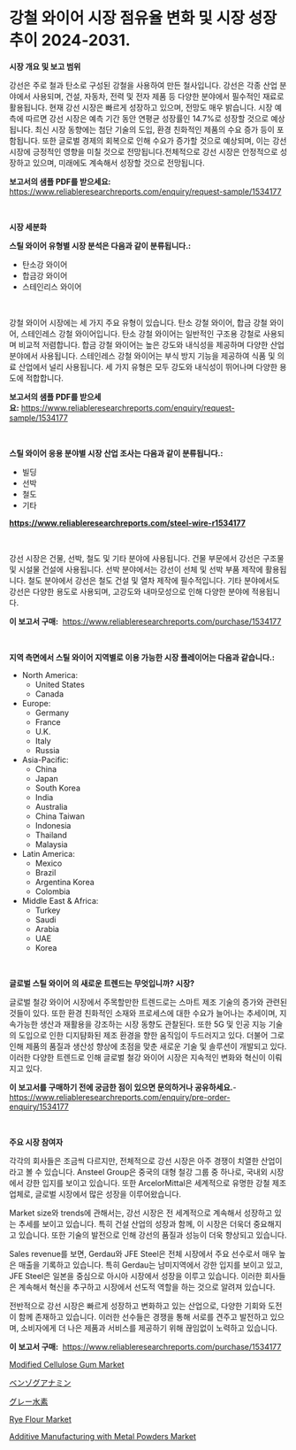 <p><h1>강철 와이어 시장 점유율 변화 및 시장 성장 추이 2024-2031.</h1></p><p><strong>시장 개요 및 보고 범위</strong></p>
<p><p>강선은 주로 철과 탄소로 구성된 강철을 사용하여 만든 철사입니다. 강선은 각종 산업 분야에서 사용되며, 건설, 자동차, 전력 및 전자 제품 등 다양한 분야에서 필수적인 재료로 활용됩니다. 현재 강선 시장은 빠르게 성장하고 있으며, 전망도 매우 밝습니다. 시장 예측에 따르면 강선 시장은 예측 기간 동안 연평균 성장률인 14.7%로 성장할 것으로 예상됩니다. 최신 시장 동향에는 첨단 기술의 도입, 환경 친화적인 제품의 수요 증가 등이 포함됩니다. 또한 글로벌 경제의 회복으로 인해 수요가 증가할 것으로 예상되며, 이는 강선 시장에 긍정적인 영향을 미칠 것으로 전망됩니다.전체적으로 강선 시장은 안정적으로 성장하고 있으며, 미래에도 계속해서 성장할 것으로 전망됩니다.</p></p>
<p><strong>보고서의 샘플 PDF를 받으세요:</strong> <a href="https://www.reliableresearchreports.com/enquiry/request-sample/1534177">https://www.reliableresearchreports.com/enquiry/request-sample/1534177</a></p>
<p>&nbsp;</p>
<p><strong>시장 세분화</strong></p>
<p><strong>스틸 와이어 유형별 시장 분석은 다음과 같이 분류됩니다.:</strong></p>
<p><ul><li>탄소강 와이어</li><li>합금강 와이어</li><li>스테인리스 와이어</li></ul></p>
<p>&nbsp;</p>
<p><p>강철 와이어 시장에는 세 가지 주요 유형이 있습니다. 탄소 강철 와이어, 합금 강철 와이어, 스테인레스 강철 와이어입니다. 탄소 강철 와이어는 일반적인 구조용 강철로 사용되며 비교적 저렴합니다. 합금 강철 와이어는 높은 강도와 내식성을 제공하며 다양한 산업 분야에서 사용됩니다. 스테인레스 강철 와이어는 부식 방지 기능을 제공하여 식품 및 의료 산업에서 널리 사용됩니다. 세 가지 유형은 모두 강도와 내식성이 뛰어나며 다양한 용도에 적합합니다.</p></p>
<p><strong>보고서의 샘플 PDF를 받으세요:</strong>&nbsp;<a href="https://www.reliableresearchreports.com/enquiry/request-sample/1534177">https://www.reliableresearchreports.com/enquiry/request-sample/1534177</a></p>
<p>&nbsp;</p>
<p><strong> 스틸 와이어 응용 분야별 시장 산업 조사는 다음과 같이 분류됩니다.:</strong></p>
<p><ul><li>빌딩</li><li>선박</li><li>철도</li><li>기타</li></ul></p>
<p><strong><a href="https://www.reliableresearchreports.com/steel-wire-r1534177">https://www.reliableresearchreports.com/steel-wire-r1534177</a></strong></p>
<p>&nbsp;</p>
<p><p>강선 시장은 건물, 선박, 철도 및 기타 분야에 사용됩니다. 건물 부문에서 강선은 구조물 및 시설물 건설에 사용됩니다. 선박 분야에서는 강선이 선체 및 선박 부품 제작에 활용됩니다. 철도 분야에서 강선은 철도 건설 및 열차 제작에 필수적입니다. 기타 분야에서도 강선은 다양한 용도로 사용되며, 고강도와 내마모성으로 인해 다양한 분야에 적용됩니다.</p></p>
<p><strong>이 보고서 구매:</strong>&nbsp; <a href="https://www.reliableresearchreports.com/purchase/1534177">https://www.reliableresearchreports.com/purchase/1534177</a></p>
<p>&nbsp;</p>
<p><strong>지역 측면에서 스틸 와이어 지역별로 이용 가능한 시장 플레이어는 다음과 같습니다.:</strong></p>
<p><ul>
    <li>
        North America:
        <ul>
            <li>United States</li>
            <li>Canada</li>
        </ul>
    </li>
    <li>
        Europe:
        <ul>
            <li>Germany</li>
            <li>France</li>
            <li>U.K.</li>
            <li>Italy</li>
            <li>Russia</li>
        </ul>
    </li>
    <li>
        Asia-Pacific:
        <ul>
            <li>China</li>
            <li>Japan</li>
            <li>South Korea</li>
            <li>India</li>
            <li>Australia</li>
            <li>China Taiwan</li>
            <li>Indonesia</li>
            <li>Thailand</li>
            <li>Malaysia</li>
        </ul>
    </li>
    <li>
        Latin America:
        <ul>
            <li>Mexico</li>
            <li>Brazil</li>
            <li>Argentina Korea</li>
            <li>Colombia</li>
        </ul>
    </li>
    <li>
        Middle East & Africa:
        <ul>
            <li>Turkey</li>
            <li>Saudi</li>
            <li>Arabia</li>
            <li>UAE</li>
            <li>Korea</li>
        </ul>
    </li>
    </ul></p>
<p>&nbsp;</p>
<p><strong>글로벌 스틸 와이어 의 새로운 트렌드는 무엇입니까? 시장?</strong></p>
<p><p>글로벌 철강 와이어 시장에서 주목할만한 트렌드로는 스마트 제조 기술의 증가와 관련된 것들이 있다. 또한 환경 친화적인 소재와 프로세스에 대한 수요가 늘어나는 추세이며, 지속가능한 생산과 재활용을 강조하는 시장 동향도 관찰된다. 또한 5G 및 인공 지능 기술의 도입으로 인한 디지턈화된 제조 환경을 향한 움직임이 두드러지고 있다. 더불어 그로 인해 제품의 품질과 생산성 향상에 초점을 맞춘 새로운 기술 및 솔루션이 개발되고 있다. 이러한 다양한 트렌드로 인해 글로벌 철강 와이어 시장은 지속적인 변화와 혁신이 이뤄지고 있다.</p></p>
<p><strong>이 보고서를 구매하기 전에 궁금한 점이 있으면 문의하거나 공유하세요.</strong>- <a href="https://www.reliableresearchreports.com/enquiry/pre-order-enquiry/1534177">https://www.reliableresearchreports.com/enquiry/pre-order-enquiry/1534177</a></p>
<p>&nbsp;</p>
<p><strong>주요 시장 참여자</strong></p>
<p><p>각각의 회사들은 조금씩 다르지만, 전체적으로 강선 시장은 아주 경쟁이 치열한 산업이라고 볼 수 있습니다. Ansteel Group은 중국의 대형 철강 그룹 중 하나로, 국내외 시장에서 강한 입지를 보이고 있습니다. 또한 ArcelorMittal은 세계적으로 유명한 강철 제조업체로, 글로벌 시장에서 많은 성장을 이루어왔습니다. </p><p>Market size와 trends에 관해서는, 강선 시장은 전 세계적으로 계속해서 성장하고 있는 추세를 보이고 있습니다. 특히 건설 산업의 성장과 함께, 이 시장은 더욱더 중요해지고 있습니다. 또한 기술의 발전으로 인해 강선의 품질과 성능이 더욱 향상되고 있습니다.</p><p>Sales revenue를 보면, Gerdau와 JFE Steel은 전체 시장에서 주요 선수로서 매우 높은 매출을 기록하고 있습니다. 특히 Gerdau는 남미지역에서 강한 입지를 보이고 있고, JFE Steel은 일본을 중심으로 아시아 시장에서 성장을 이루고 있습니다. 이러한 회사들은 계속해서 혁신을 추구하고 시장에서 선도적 역할을 하는 것으로 알려져 있습니다.</p><p>전반적으로 강선 시장은 빠르게 성장하고 변화하고 있는 산업으로, 다양한 기회와 도전이 함께 존재하고 있습니다. 이러한 선수들은 경쟁을 통해 서로를 견주고 발전하고 있으며, 소비자에게 더 나은 제품과 서비스를 제공하기 위해 끊임없이 노력하고 있습니다.</p></p>
<p><strong>이 보고서 구매:</strong>&nbsp;&nbsp;<a href="https://www.reliableresearchreports.com/purchase/1534177">https://www.reliableresearchreports.com/purchase/1534177</a></p>
<p><p><a href="https://faithful-glue-af3.notion.site/Modified-Cellulose-Gum-Market-with-the-goal-of-estimating-the-market-size-and-future-growth-potentia-dd291e156c6e43c7aea7fc4cb426d261">Modified Cellulose Gum Market</a></p><p><a href="https://github.com/SantosDicki04/Market-Research-Report-List-1/blob/main/960058119420.md">ベンゾグアナミン</a></p><p><a href="https://medium.com/@chloekessler01/%E7%81%B0%E8%89%B2%E6%B0%B4%E7%B4%A0%E5%B8%82%E5%A0%B4%E3%81%AE%E3%82%A4%E3%83%B3%E3%82%B5%E3%82%A4%E3%83%88-%E5%B8%82%E5%A0%B4%E5%8B%95%E5%90%91-%E6%88%90%E9%95%B7-2024%E5%B9%B4%E3%81%8B%E3%82%892031%E5%B9%B4%E3%81%BE%E3%81%A7%E3%81%AE%E4%BA%88%E6%B8%AC-5b6111a65378">グレー水素</a></p><p><a href="https://github.com/rahu1506/Market-Research-Report-List-3/blob/main/rye-flour-market.md">Rye Flour Market</a></p><p><a href="https://issuu.com/reportprime-2/docs/additive-manufacturing-with-metal-powders-market-s">Additive Manufacturing with Metal Powders Market</a></p></p>